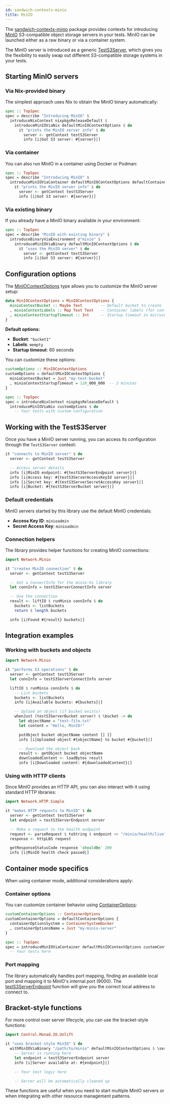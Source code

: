 ```yaml
---
id: sandwich-contexts-minio
title: MinIO
---
```


The [sandwich-contexts-minio](https://hackage.haskell.org/package/sandwich-contexts-minio) package provides contexts for introducing [MinIO](https://min.io/) S3-compatible object storage servers in your tests. MinIO can be launched either as a raw binary or via a container system.

The MinIO server is introduced as a generic [TestS3Server](https://hackage-content.haskell.org/package/sandwich-contexts-minio/docs/Test-Sandwich-Contexts-MinIO.html#t:TestS3Server), which gives you the flexibility to easily swap out different S3-compatible storage systems in your tests.

## Starting MinIO servers

### Via Nix-provided binary

The simplest approach uses Nix to obtain the MinIO binary automatically:

```haskell title="https://github.com/codedownio/sandwich/blob/master/demos/demo-minio/app/Main.hs"
spec :: TopSpec
spec = describe "Introducing MinIO" $
  introduceNixContext nixpkgsReleaseDefault $
    introduceMinIOViaNix defaultMinIOContextOptions $ do
      it "prints the MinIO server info" $ do
        server <- getContext testS3Server
        info [i|Got S3 server: #{server}|]
```

### Via container

You can also run MinIO in a container using Docker or Podman:

```haskell title="https://github.com/codedownio/sandwich/blob/master/demos/demo-minio/app/Main.hs"
spec :: TopSpec
spec = describe "Introducing MinIO" $
  introduceMinIOViaContainer defaultMinIOContextOptions defaultContainerOptions $ do
    it "prints the MinIO server info" $ do
      server <- getContext testS3Server
      info [i|Got S3 server: #{server}|]
```

### Via existing binary

If you already have a MinIO binary available in your environment:

```haskell
spec :: TopSpec
spec = describe "MinIO with existing binary" $
  introduceBinaryViaEnvironment @"minio" $
    introduceMinIOViaBinary defaultMinIOContextOptions $ do
      it "uses the MinIO server" $ do
        server <- getContext testS3Server
        info [i|Got S3 server: #{server}|]
```

## Configuration options

The [MinIOContextOptions](https://hackage-content.haskell.org/package/sandwich-contexts-minio/docs/Test-Sandwich-Contexts-MinIO.html#t:MinIOContextOptions) type allows you to customize the MinIO server setup:

```haskell
data MinIOContextOptions = MinIOContextOptions {
  minioContextBucket :: Maybe Text        -- Default bucket to create
  , minioContextLabels :: Map Text Text   -- Container labels (for container mode)
  , minioContextStartupTimeout :: Int     -- Startup timeout in microseconds
}
```

**Default options:**
- **Bucket**: `"bucket1"`
- **Labels**: `mempty`
- **Startup timeout**: 60 seconds

You can customize these options:

```haskell
customOptions :: MinIOContextOptions
customOptions = defaultMinIOContextOptions {
  minioContextBucket = Just "my-test-bucket"
  , minioContextStartupTimeout = 120_000_000  -- 2 minutes
}

spec :: TopSpec
spec = introduceNixContext nixpkgsReleaseDefault $
  introduceMinIOViaNix customOptions $ do
    -- Your tests with custom configuration
```

## Working with the TestS3Server

Once you have a MinIO server running, you can access its configuration through the `TestS3Server` context:

```haskell
it "connects to MinIO server" $ do
  server <- getContext testS3Server

  -- Access server details
  info [i|MinIO endpoint: #{testS3ServerEndpoint server}|]
  info [i|Access key: #{testS3ServerAccessKeyId server}|]
  info [i|Secret key: #{testS3ServerSecretAccessKey server}|]
  info [i|Bucket: #{testS3ServerBucket server}|]
```

### Default credentials

MinIO servers started by this library use the default MinIO credentials:
- **Access Key ID**: `minioadmin`
- **Secret Access Key**: `minioadmin`

### Connection helpers

The library provides helper functions for creating MinIO connections:

```haskell
import Network.Minio

it "creates MinIO connection" $ do
  server <- getContext testS3Server

  -- Get a ConnectInfo for the minio-hs library
  let connInfo = testS3ServerConnectInfo server

  -- Use the connection
  result <- liftIO $ runMinio connInfo $ do
    buckets <- listBuckets
    return $ length buckets

  info [i|Found #{result} buckets|]
```

## Integration examples

### Working with buckets and objects

```haskell
import Network.Minio

it "performs S3 operations" $ do
  server <- getContext testS3Server
  let connInfo = testS3ServerConnectInfo server

  liftIO $ runMinio connInfo $ do
    -- List buckets
    buckets <- listBuckets
    info [i|Available buckets: #{buckets}|]

    -- Upload an object (if bucket exists)
    whenJust (testS3ServerBucket server) $ \bucket -> do
      let objectName = "test-file.txt"
      let content = "Hello, MinIO!"

      putObject bucket objectName content [] []
      info [i|Uploaded object #{objectName} to bucket #{bucket}|]

      -- Download the object back
      result <- getObject bucket objectName
      downloadedContent <- loadBytes result
      info [i|Downloaded content: #{downloadedContent}|]
```

### Using with HTTP clients

Since MinIO provides an HTTP API, you can also interact with it using standard HTTP libraries:

```haskell
import Network.HTTP.Simple

it "makes HTTP requests to MinIO" $ do
  server <- getContext testS3Server
  let endpoint = testS3ServerEndpoint server

  -- Make a request to the health endpoint
  request <- parseRequest $ toString $ endpoint <> "/minio/health/live"
  response <- httpLBS request

  getResponseStatusCode response `shouldBe` 200
  info [i|MinIO health check passed|]
```

## Container mode specifics

When using container mode, additional considerations apply:

### Container options

You can customize container behavior using [ContainerOptions](https://hackage-content.haskell.org/package/sandwich-contexts-minio/docs/Test-Sandwich-Contexts-MinIO.html#t:ContainerOptions):

```haskell
customContainerOptions :: ContainerOptions
customContainerOptions = defaultContainerOptions {
  containerOptionsSystem = ContainerSystemDocker
  , containerOptionsName = Just "my-minio-server"
}

spec :: TopSpec
spec = introduceMinIOViaContainer defaultMinIOContextOptions customContainerOptions $ do
  -- Your tests here
```

### Port mapping

The library automatically handles port mapping, finding an available local port and mapping it to MinIO's internal port (9000). The [testS3ServerEndpoint](https://hackage-content.haskell.org/package/sandwich-contexts-minio/docs/Test-Sandwich-Contexts-MinIO.html#v:testS3ServerEndpoint) function will give you the correct local address to connect to.

## Bracket-style functions

For more control over server lifecycle, you can use the bracket-style functions:

```haskell
import Control.Monad.IO.Unlift

it "uses bracket-style MinIO" $ do
  withMinIOViaBinary "/path/to/minio" defaultMinIOContextOptions $ \server -> do
    -- Server is running here
    let endpoint = testS3ServerEndpoint server
    info [i|Server available at: #{endpoint}|]

    -- Your test logic here

    -- Server will be automatically cleaned up
```

These functions are useful when you need to start multiple MinIO servers or when integrating with other resource management patterns.
